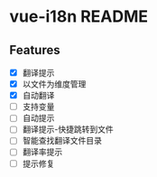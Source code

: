 # vue-i18n README

## Features

- [x] 翻译提示
- [x] 以文件为维度管理
- [x] 自动翻译
- [ ] 支持变量
- [ ] 自动提示
- [ ] 翻译提示-快捷跳转到文件
- [ ] 智能查找翻译文件目录
- [ ] 翻译率提示
- [ ] 提示修复
